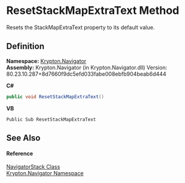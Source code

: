 # ResetStackMapExtraText Method


Resets the StackMapExtraText property to its default value.



## Definition
**Namespace:** <a href="a21ac074-d119-3dc6-bd1c-d3a12c0128bc.md">Krypton.Navigator</a>  
**Assembly:** Krypton.Navigator (in Krypton.Navigator.dll) Version: 80.23.10.287+8d7660f9dc5efd033fabe008ebfb904beab6d444

**C#**
``` C#
public void ResetStackMapExtraText()
```
**VB**
``` VB
Public Sub ResetStackMapExtraText
```



## See Also


#### Reference
<a href="523acbfb-eb37-c04e-a9f3-126cfb18f318.md">NavigatorStack Class</a>  
<a href="a21ac074-d119-3dc6-bd1c-d3a12c0128bc.md">Krypton.Navigator Namespace</a>  
